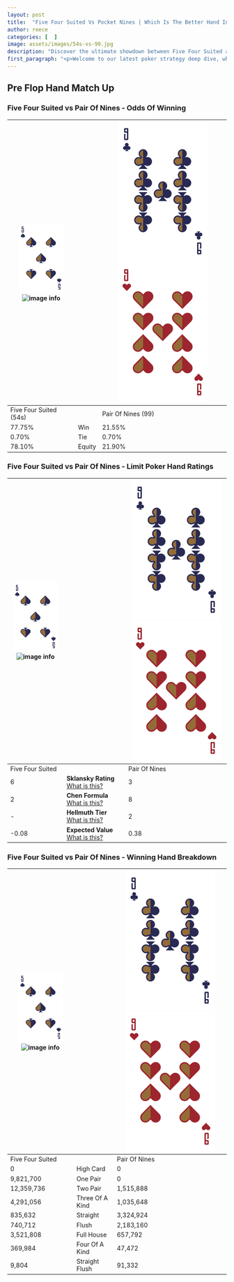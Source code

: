 ```yaml
---
layout: post
title:  "Five Four Suited Vs Pocket Nines | Which Is The Better Hand In Poker? A Complete Guide"
author: reece
categories: [  ]
image: assets/images/54s-vs-99.jpg
description: "Discover the ultimate showdown between Five Four Suited and Pair Of Nines in poker! Uncover the odds, strategies, and scenarios where one hand triumphs over the other. Get ready to up your poker game with this thrilling analysis."
first_paragraph: "<p>Welcome to our latest poker strategy deep dive, where we're pitting two distinct hands against each other in a high-stakes showdown: Five Four Suited vs Pair Of Nines.</p><p>In the dynamic world of poker, every decision counts, and knowing which hand holds the upper hand is key to your success at the table.</p><p>In this article, we'll dissect these two hands, explore the scenarios where one dominates the other, and equip you with the knowledge to make strategic choices that can tip the odds in your favor.</p><p>Get ready to unravel the intriguing dynamics of these poker hands and elevate your game to new heights.</p>"
---
```




[comment]: # (sp0)

## Pre Flop Hand Match Up

<div class="table hand-ratings" markdown="1"> 



### Five Four Suited vs Pair Of Nines - Odds Of Winning


    
| ![image info](assets/images/hand1/5.png) ![image info](assets/images/hand1/4s.png) |  | ![image info](assets/images/hand2/9.png) ![image info](assets/images/hand2/9o.png) |
| -------- | -------- | -------- |
| Five Four Suited (54s) |  | Pair Of Nines (99) |
| 77.75% | Win | 21.55% |
| 0.70% | Tie | 0.70% |
| 78.10% | Equity | 21.90% |




[comment]: # (sp1)



### Five Four Suited vs Pair Of Nines - Limit Poker Hand Ratings


    
| ![image info](assets/images/hand1/5.png) ![image info](assets/images/hand1/4s.png) |  | ![image info](assets/images/hand2/9.png) ![image info](assets/images/hand2/9o.png) |
| -------- | -------- | -------- |
| Five Four Suited |  | Pair Of Nines |
| 6 | **Sklansky Rating** [What is this?](/sklansky-rating-explained) | 3 |
| 2 | **Chen Formula** [What is this?](/chen-formula-explained) | 8 |
| - | **Hellmuth Tier** [What is this?](/Hellmuth-tier-explained) | 2 |
| -0.08 | **Expected Value** [What is this?](/expected-value-explained) | 0.38 |




[comment]: # (sp2)



### Five Four Suited vs Pair Of Nines - Winning Hand Breakdown


    
| ![image info](assets/images/hand1/5.png) ![image info](assets/images/hand1/4s.png) |  | ![image info](assets/images/hand2/9.png) ![image info](assets/images/hand2/9o.png) |
| -------- | -------- | -------- |
| Five Four Suited |  | Pair Of Nines |
| 0 | High Card | 0 |
| 9,821,700 | One Pair | 0 |
| 12,359,736 | Two Pair | 1,515,888 |
| 4,291,056 | Three Of A Kind | 1,035,648 |
| 835,632 | Straight | 3,324,924 |
| 740,712 | Flush | 2,183,160 |
| 3,521,808 | Full House | 657,792 |
| 369,984 | Four Of A Kind | 47,472 |
| 9,804 | Straight Flush | 91,332 |




[comment]: # (sp3)



</div>

[comment]: # (sp4)



[comment]: # (sp5)


